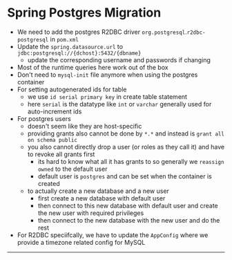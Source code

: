 # Spring Postgres Migration

- We need to add the postgres R2DBC driver `org.postgresql`.`r2dbc-postgresql` in `pom.xml`
- Update the `spring.datasource.url` to `jdbc:postgresql://{dchost}:5432/{dbname}`
  - update the corresponding username and passwords if changing
- Most of the runtime queries here work out of the box
- Don't need to `mysql-init` file anymore when using the postgres container
- For setting autogenerated ids for table
  - we use `id serial primary key` in create table statement
  - here `serial` is the datatype like `int` or `varchar` generally used for auto-increment ids
- For postgres users
  - doesn't seem like they are host-specific
  - providing grants also cannot be done by `*.*` and instead is `grant all on schema public`
  - you also cannot directly drop a user (or roles as they call it) and have to revoke all grants first
    - its hard to know what all it has grants to so generally we `reassign owned` to the default user
    - default user is `postgres` and can be set when the container is created
  - to actually create a new database and a new user
    - first create a new database with default user
    - then connect to this new database with default user and create the new user with required privileges
    - then connect to the new database with the new user and do the rest
- For R2DBC speciifcally, we have to update the `AppConfig` where we provide a timezone related config for MySQL

---
